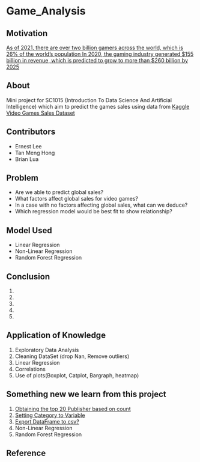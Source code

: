 # Game_Analysis

## Motivation 
[As of 2021, there are over two billion gamers across the world, which is 26% of the world’s population
In 2020, the gaming industry generated $155 billion in revenue, which is predicted to grow to more than $260 billion by 2025](https://www.investopedia.com/articles/investing/053115/how-video-game-industry-changing.asp ) 
## About
Mini project for SC1015 (Introduction To Data Science And Artificial Intelligence) which aim to predict the games sales using data from [Kaggle Video Games Sales Dataset](https://www.kaggle.com/datasets/sidtwr/videogames-sales-dataset?select=Video_Games_Sales_as_at_22_Dec_2016.csv)

## Contributors
- Ernest Lee
- Tan Meng Hong
- Brian Lua

## Problem
- Are we able to predict global sales?
- What factors affect global sales for video games?
- In a case with no factors affecting global sales, what can we deduce?
- Which regression model would be best fit to show relationship?

## Model Used
- Linear Regression
- Non-Linear Regression
- Random Forest Regression

## Conclusion
1.
2.
3.
4.
5.

## Application of Knowledge
1. Exploratory Data Analysis
2. Cleaning DataSet (drop Nan, Remove outliers)
3. Linear Regression
4. Correlations
5. Use of plots(Boxplot, Catplot, Bargraph, heatmap)

## Something new we learn from this project
1. [Obtaining the top 20 Publisher based on count](https://stackoverflow.com/questions/46623583/seaborn-countplot-order-categories-by-count)
2. [Setting Category to Variable](https://www.youtube.com/watch?v=7EgN_71Xtdw)
3. [Export DataFrame to csv?](https://stackoverflow.com/questions/16923281/writing-a-pandas-dataframe-to-csv-file)
4. Non-Linear Regression
5. Random Forest Regression

## Reference
